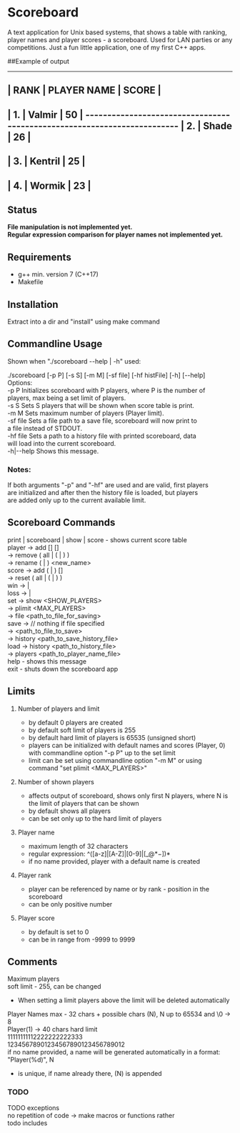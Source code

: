 # Scoreboard

A text application for Unix based systems, that shows a table with ranking, 
player names and player scores - a scoreboard. 
Used for LAN parties or any competitions.
Just a fun little application, one of my first C++ apps.  

##Example of output
  
  ________________________________________________________________________  
 | RANK   | PLAYER NAME                                          | SCORE  |  
  ------------------------------------------------------------------------  
 | 1.     | Valmir                                               | 50     |   ------------------------------------------------------------------------
 | 2.     | Shade                                                | 26     |
  ------------------------------------------------------------------------
 | 3.     | Kentril                                              | 25     |
  ------------------------------------------------------------------------
 | 4.     | Wormik                                               | 23     |
  ------------------------------------------------------------------------


## Status
 **File manipulation is not implemented yet.**  
 **Regular expression comparison for player names not implemented yet.**

## Requirements
* g++ min. version 7 (C++17)
* Makefile

## Installation
Extract into a dir and "install" using make command

## Commandline Usage

Shown when "./scoreboard --help | -h" used:  

./scoreboard [-p P] [-s S] [-m M] [-sf file] [-hf histFile] [-h] [--help]  
Options:  
 -p P		Initializes scoreboard with P players, where P is the number of   
 			players, max being a set limit of players.  
 -s S		Sets S players that will be shown when score table is print.  
 -m M		Sets maximum number of players (Player limit).  
 -sf file 	Sets a file path to a save file, scoreboard will now print to  
 			a file instead of STDOUT.  
 -hf file	Sets a path to a history file with printed scoreboard, data  
 			will load into the current scoreboard.  
 -h|--help	Shows this message.  

### Notes:
 If both arguments "-p" and "-hf" are used and are valid, first players  
 are initialized and after then the history file is loaded, but players  
 are added only up to the current available limit.  

## Scoreboard Commands

print | scoreboard | show | score	- shows current score table  
player 	-> add [<name>] [<score>]  
		-> remove ( all | (<name> | <rank>) )  
		-> rename (<name> | <rank>) <new_name>  
score	-> add (<name> | <rank>) [<number>]  
		-> reset ( all | (<name> | <rank>) )  
win		-> <name> | <rank>  
loss	-> <name> | <rank>  
set		-> show <SHOW_PLAYERS>  
		-> plimit <MAX_PLAYERS>  
		-> file <path_to_file_for_saving>  
save	-> // nothing if file specified  
		-> <path_to_file_to_save>  
		-> history <path_to_save_history_file>  
load	-> history <path_to_history_file>  
		-> players <path_to_player_name_file>  
help	- shows this message  
exit	- shuts down the scoreboard app  


## Limits
1. Number of players and limit
	- by default 0 players are created
	- by default soft limit of players is 255
	- by default hard limit of players is 65535 (unsigned short)
	- players can be initialized with default names and scores (Player, 0)
		with commandline option "-p P" up to the set limit
	- limit can be set using commandline option "-m M" or using 
		command "set plimit <MAX_PLAYERS>"

2. Number of shown players
	- affects output of scoreboard, shows only first N players, where N
		is the limit of players that can be shown
	- by default shows all players
	- can be set only up to the hard limit of players

3. Player name
	- maximum length of 32 characters
	- regular expression: ^([a-z]|[A-Z]|[0-9]|[_@$*-])*$
	- if no name provided, player with a default name is created

4. Player rank
	- player can be referenced by name or by rank - position in the 
		scoreboard
	- can be only positive number

4. Player score
	- by default is set to 0
	- can be in range from -9999 to 9999 


## Comments

Maximum players  
soft limit - 255, can be changed  
- When setting a limit players above the limit will be deleted automatically

Player Names
max - 32 chars + possible chars (N), N up to 65534 and \0 -> 8  
Player(1) -> 40 chars hard limit  
		 11111111112222222222333  
12345678901234567890123456789012  
if no name provided, a name will be generated automatically in a format:  
	"Player(%d)", N  
- is unique, if name already there, (N) is appended  

### TODO 
TODO exceptions  
no repetition of code -> make macros or functions rather  
todo includes  

